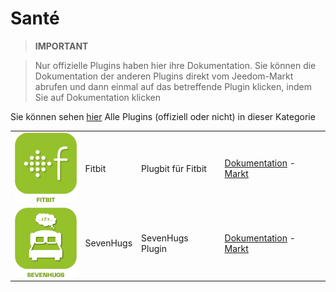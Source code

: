 
# Santé


>**IMPORTANT**

>Nur offizielle Plugins haben hier ihre Dokumentation. Sie können die Dokumentation der anderen Plugins direkt vom Jeedom-Markt abrufen und dann einmal auf das betreffende Plugin klicken, indem Sie auf Dokumentation klicken


Sie können sehen [hier](https://market.jeedom.com/index.php?v=d&p=market&type=plugin&categorie=health) Alle Plugins (offiziell oder nicht) in dieser Kategorie

| | | | |
|--- | --- | --- | ---|
|<img src="fitbit/fitbit_icon.png" class="pluginLogo" width="100" />|Fitbit|Plugbit für Fitbit|[Dokumentation](fitbit/index.md) - [Markt](https://market.jeedom.com/index.php?v=d&p=market_display&id=1018)|
|<img src="sevenhugs/sevenhugs_icon.png" class="pluginLogo" width="100" />|SevenHugs|SevenHugs Plugin|[Dokumentation](sevenhugs/index.md) - [Markt](https://market.jeedom.com/index.php?v=d&p=market_display&id=2492)|
